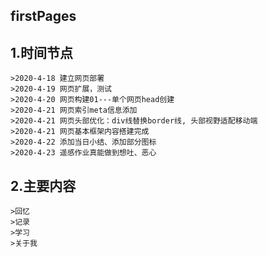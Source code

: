 ## firstPages
## 1.时间节点
	>2020-4-18 建立网页部署
	>2020-4-19 网页扩展，测试
	>2020-4-20 网页构建01---单个网页head创建
	>2020-4-21 网页索引meta信息添加
	>2020-4-21 网页头部优化：div线替换border线, 头部视野适配移动端
	>2020-4-21 网页基本框架内容搭建完成
	>2020-4-22 添加当日小结、添加部分图标
	>2020-4-23 遥感作业真能做到想吐、恶心
## 2.主要内容
	>回忆
	>记录
	>学习
	>关于我
